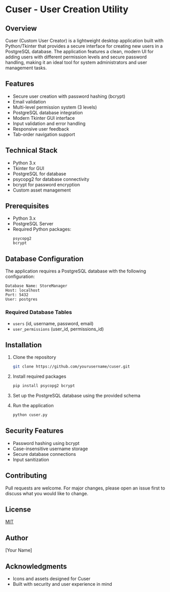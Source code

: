 # Cuser - User Creation Utility

## Overview
Cuser (Custom User Creator) is a lightweight desktop application built with Python/Tkinter that provides a secure interface for creating new users in a PostgreSQL database. The application features a clean, modern UI for adding users with different permission levels and secure password handling, making it an ideal tool for system administrators and user management tasks.

## Features
- Secure user creation with password hashing (bcrypt)
- Email validation
- Multi-level permission system (3 levels)
- PostgreSQL database integration
- Modern Tkinter GUI interface
- Input validation and error handling
- Responsive user feedback
- Tab-order navigation support

## Technical Stack
- Python 3.x
- Tkinter for GUI
- PostgreSQL for database
- psycopg2 for database connectivity
- bcrypt for password encryption
- Custom asset management

## Prerequisites
- Python 3.x
- PostgreSQL Server
- Required Python packages:
  ```
  psycopg2
  bcrypt
  ```

## Database Configuration
The application requires a PostgreSQL database with the following configuration:
```
Database Name: StoreManager
Host: localhost
Port: 5432
User: postgres
```

### Required Database Tables
- `users` (id, username, password, email)
- `user_permissions` (user_id, permissions_id)

## Installation
1. Clone the repository
   ```bash
   git clone https://github.com/yourusername/cuser.git
   ```

2. Install required packages
   ```bash
   pip install psycopg2 bcrypt
   ```

3. Set up the PostgreSQL database using the provided schema

4. Run the application
   ```bash
   python cuser.py
   ```

## Security Features
- Password hashing using bcrypt
- Case-insensitive username storage
- Secure database connections
- Input sanitization

## Contributing
Pull requests are welcome. For major changes, please open an issue first to discuss what you would like to change.

## License
[MIT](https://choosealicense.com/licenses/mit/)

## Author
[Your Name]

## Acknowledgments
- Icons and assets designed for Cuser
- Built with security and user experience in mind
